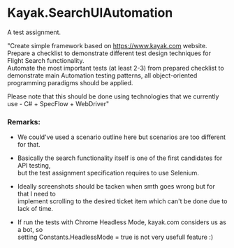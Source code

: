 # Kayak.SearchUIAutomation
A test assignment.  
  
"Create simple framework based on https://www.kayak.com website.  
Prepare a checklist to demonstrate different test design techniques for Flight Search functionality.  
Automate the most important tests (at least 2-3) from prepared checklist to demonstrate main Automation testing patterns, 
all object-oriented programming paradigms should be applied.  
  
Please note that this should be done using technologies that we currently use - C# + SpecFlow + WebDriver"

### Remarks:  
* We could've used a scenario outline here but scenarios are too different for that.  
  
* Basically the search functionality itself is one of the first candidates for API testing,  
but the test assignment specification requires to use Selenium.  
  
* Ideally screenshots should be tacken when smth goes wrong but for that I need to  
implement scrolling to the desired ticket item which can't be done due to lack of time.  
  
* If run the tests with Chrome Headless Mode, kayak.com considers us as a bot, so  
setting Constants.HeadlessMode = true is not very usefull feature :)